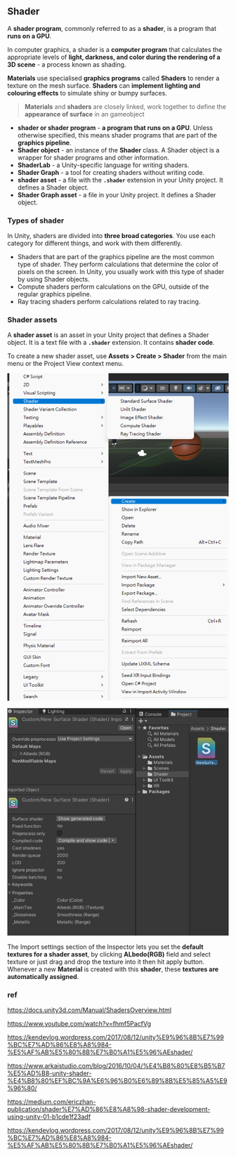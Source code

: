 ## Shader
A **shader program**, commonly referred to as a **shader**, is a program that **runs on a GPU**.
 
In computer graphics, a shader is a **computer program** that calculates the appropriate levels of **light, darkness, and color during the rendering of a 3D scene** - a process known as shading.


**Materials** use specialised **graphics programs** called **Shaders** to render a texture on the mesh surface. **Shaders** can **implement lighting and colouring effects** to simulate shiny or bumpy surfaces.

> **Materials** and **shaders** are closely linked, work together to define the **appearance of surface** in an gameobject




- **shader or shader program** - **a program that runs on a GPU**. Unless otherwise specified, this means shader programs that are part of the **graphics pipeline**.
- **Shader object** - an instance of the **Shader** class. A Shader object is a wrapper for shader programs and other information.
- **ShaderLab** - a Unity-specific language for writing shaders.
- **Shader Graph** - a tool for creating shaders without writing code.
- **shader asset** - a file with the **`.shader`** extension in your Unity project. It defines a Shader object.
- **Shader Graph asset** - a file in your Unity project. It defines a Shader object.


### Types of shader
In Unity, shaders are divided into **three broad categories**. You use each category for different things, and work with them differently.

- Shaders that are part of the graphics pipeline are the most common type of shader. They perform calculations that determine the color of pixels on the screen. In Unity, you usually work with this type of shader by using Shader objects.
- Compute shaders perform calculations on the GPU, outside of the regular graphics pipeline.
- Ray tracing shaders perform calculations related to ray tracing.

### Shader assets
A **shader asset** is an asset in your Unity project that defines a Shader object. It is a text file with a **`.shader`** extension. It contains **shader code**.

To create a new shader asset, use **Assets > Create > Shader** from the main menu or the Project View context menu.

![](./img/create_shader.png)

![](./img/shader_inspector.png)

The Import settings section of the Inspector lets you set the **default textures for a shader asset**, by clicking **ALbedo(RGB)** field and select texture or just drag and drop the texture into it then hit apply button. Whenever a new **Material** is created with this **shader**, these **textures are automatically assigned**.

### ref
https://docs.unity3d.com/Manual/ShadersOverview.html

https://www.youtube.com/watch?v=fhmf5PacfVg

https://kendevlog.wordpress.com/2017/08/12/unity%E9%96%8B%E7%99%BC%E7%AD%86%E8%A8%984-%E5%AF%AB%E5%80%8B%E7%B0%A1%E5%96%AEshader/

https://www.arkaistudio.com/blog/2016/10/04/%E4%B8%80%E8%B5%B7%E5%AD%B8-unity-shader-%E4%B8%80%EF%BC%9A%E6%96%B0%E6%89%8B%E5%85%A5%E9%96%80/

https://medium.com/ericzhan-publication/shader%E7%AD%86%E8%A8%98-shader-development-using-unity-01-b1cde1f23adf

https://kendevlog.wordpress.com/2017/08/12/unity%E9%96%8B%E7%99%BC%E7%AD%86%E8%A8%984-%E5%AF%AB%E5%80%8B%E7%B0%A1%E5%96%AEshader/

